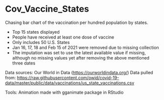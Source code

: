# Cov_Vaccine_States
Chasing bar chart of the vaccination per hundred population by states.

- Top 15 states displayed
- People have received at least one dose of vaccine
- Only includes 50 U.S. States
- Jan 16, 17, 18 and Feb 15 of 2021 were removed due to missing collection
- The imputation was set to use the latest available value if missing, although no missing values yet after removing the above mentioned three dates

Data sources: Our World in Data (https://ourworldindata.org/)
Data pulled from: https://raw.githubusercontent.com/owid/covid-19-data/master/public/data/vaccinations/us_state_vaccinations.csv

Tools: Animation made with gganimate package in RStudio
